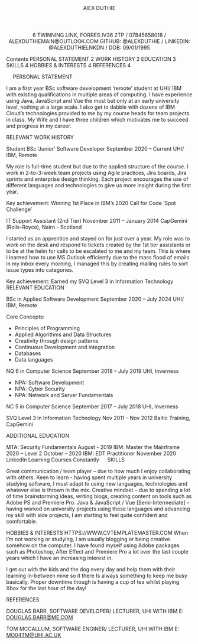 <header align="center">AlEX DUTHIE</header>
<p align="center">
    6 TWINNING LINK, FORRES IV36 2TP / 07845658018 / ALEXDUTHIEMAIN@OUTLOOK.COM
    GITHUB: @ALEXDUTHIE / LINKEDIN: @ALEXDUTHIELNKDN / DOB: 09/01/1995
</p>


Contents
PERSONAL STATEMENT	2
WORK HISTORY	2
EDUCATION	3
SKILLS	4
HOBBIES & INTERESTS	4
REFERENCES	4

 
PERSONAL STATEMENT
 
I am a first year BSc software development ‘remote’ student at UHI/ IBM with existing qualifications in multiple areas of computing. I have experience using Java, JavaScript and Vue the most but only at an early university level, nothing at a large scale. I also get to dabble with dozens of IBM Cloud’s technologies provided to me by my course heads for team projects in class. My Wife and I have three children which motivates me to succeed and progress in my career. 



RELEVANT WORK HISTORY

Student BSc ‘Junior’ Software Developer	September 2020 – Current
UHI/ IBM, Remote		

My role is full-time student but due to the applied structure of the course. I work in 2-to-3-week team projects using Agile practices, Jira boards, Jira sprints and enterprise design thinking. Each project encourages the use of different languages and technologies to give us more insight during the first year.

Key achievement: Winning 1st Place in IBM’s 2020 Call for Code ‘Spot Challenge’

IT Support Assistant (2nd Tier)	November 2011 – January 2014
CapGemini (Rolls-Royce), Nairn - Scotland		

I started as an apprentice and stayed on for just over a year. My role was to work on the desk and respond to tickets created by the 1st tier assistants or to be at the helm for calls to be escalated to me and my team. This is where I learned how to use MS Outlook efficiently due to the mass flood of emails in my inbox every morning, I managed this by creating mailing rules to sort issue types into categories.

Key achievement: Earned my SVQ Level 3 in Information Technology
 
RELEVANT EDUCATION

BSc in Applied Software Development	September 2020 – July 2024
UHI/ IBM, Remote		

Core Concepts: 
-	Principles of Programming
-	Applied Algorithms and Data Structures
-	Creativity through design patterns
-	Continuous Development and integration
-	Databases
-	Data languages
 
NQ 6 in Computer Science	September 2018 – July 2019
UHI, Inverness		

-	NPA: Software Development
-	NPA: Cyber Security
-	NPA: Network and Server Fundamentals

NC 5 in Computer Science	September 2017 – July 2018
UHI, Inverness		

SVQ Level 3 in Information Technology	Nov 2011 – Nov 2012
Baltic Training, CapGemini		


ADDITIONAL EDUCATION

MTA: Security Fundamentals	August - 2019 
IBM: Master the Mainframe 2020 – Level 2	October – 2020
IBM: EDT Practitioner	November 2020
LinkedIn Learning Courses	Constantly 
 
SKILLS

Great communication / team player – due to how much I enjoy collaborating with others.
Keen to learn - having spent multiple years in university studying software, I must adapt to using new languages, technologies and whatever else is thrown in the mix.
Creative mindset – due to spending a lot of time brainstorming ideas, writing blogs, creating content on tools such as Adobe PS and Premiere Pro. 
Java & JavaScript / Vue [Semi-Intermediate] – having worked on university projects using these languages and advancing my skill with side projects, I am starting to feel quite confident and comfortable. 


HOBBIES & INTERESTS
HTTPS://WWW.CVTEMPLATEMASTER.COM 
When I’m not working or studying, I am usually blogging or being creative somehow on the computer. I have found myself using Adobe packages such as Photoshop, After Effect and Premiere Pro a lot over the last couple years which I have an increasing interest in.

I get out with the kids and the dog every day and help them with their learning in-between mine so it there Is always something to keep me busy basically. Proper downtime though is having a cup of tea whilst playing Xbox for the last hour of the day!


REFERENCES

DOUGLAS BARR, SOFTWARE DEVELOPER/ LECTURER, UHI WITH IBM
 E: DOUGLAS.BARR@ME.COM

TOM MCCALLUM, SOFTWARE ENGINER/ LECTURER, UHI WITH IBM
E: MO04TM@UHI.AC.UK
